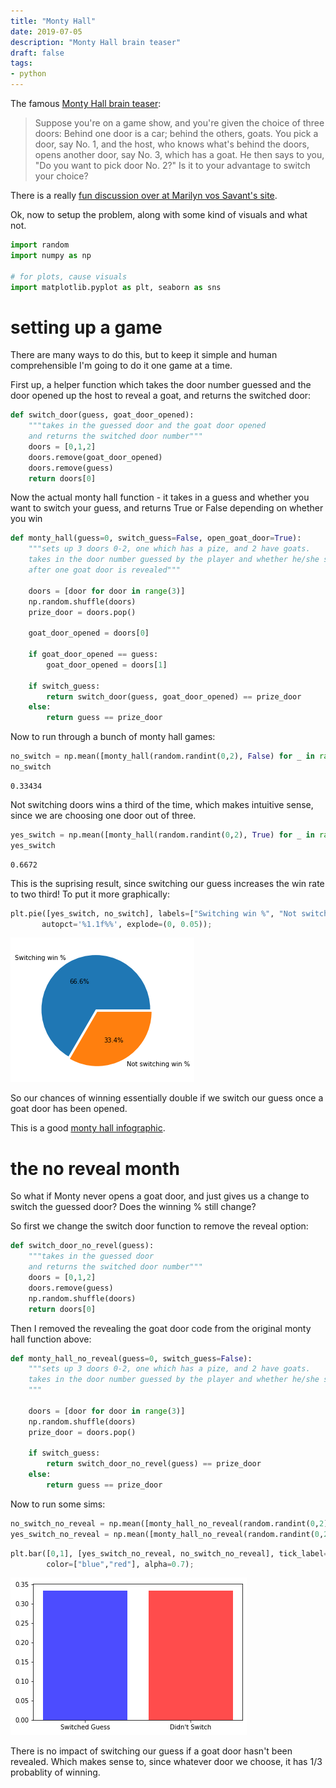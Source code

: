 ```yaml
--- 
title: "Monty Hall"  
date: 2019-07-05
description: "Monty Hall brain teaser" 
draft: false 
tags:
- python
---
```


The famous [Monty Hall brain teaser](https://en.wikipedia.org/wiki/Monty_Hall_problem):

> Suppose you're on a game show, and you're given the choice of three doors: Behind one door is a car; behind the others, goats. You pick a door, say No. 1, and the host, who knows what's behind the doors, opens another door, say No. 3, which has a goat. He then says to you, "Do you want to pick door No. 2?" Is it to your advantage to switch your choice?

There is a really [fun discussion over at Marilyn vos Savant's site](http://marilynvossavant.com/game-show-problem/).

Ok, now to setup the problem, along with some kind of visuals and what not.


```python
import random
import numpy as np

# for plots, cause visuals
import matplotlib.pyplot as plt, seaborn as sns
```

# setting up a game

There are many ways to do this, but to keep it simple and human comprehensible I'm going to do it one game at a time. 

First up, a helper function which takes the door number guessed and the door opened up the host to reveal a goat, and returns the switched door:


```python
def switch_door(guess, goat_door_opened):
    """takes in the guessed door and the goat door opened
    and returns the switched door number"""
    doors = [0,1,2]
    doors.remove(goat_door_opened)
    doors.remove(guess)
    return doors[0]
```

Now the actual monty hall function - it takes in a guess and whether you want to switch your guess, and returns True or False depending on whether you win


```python
def monty_hall(guess=0, switch_guess=False, open_goat_door=True):
    """sets up 3 doors 0-2, one which has a pize, and 2 have goats.
    takes in the door number guessed by the player and whether he/she switched door
    after one goat door is revealed"""
    
    doors = [door for door in range(3)]
    np.random.shuffle(doors)
    prize_door = doors.pop()
    
    goat_door_opened = doors[0]
    
    if goat_door_opened == guess:
        goat_door_opened = doors[1]
        
    if switch_guess:
        return switch_door(guess, goat_door_opened) == prize_door
    else:
        return guess == prize_door
```

Now to run through a bunch of monty hall games:


```python
no_switch = np.mean([monty_hall(random.randint(0,2), False) for _ in range(100000)])
no_switch
```




    0.33434



Not switching doors wins a third of the time, which makes intuitive sense, since we are choosing one door out of three.


```python
yes_switch = np.mean([monty_hall(random.randint(0,2), True) for _ in range(100000)])
yes_switch
```




    0.6672



This is the suprising result, since switching our guess increases the win rate to two third! To put it more graphically:


```python
plt.pie([yes_switch, no_switch], labels=["Switching win %", "Not switching win %"],
       autopct='%1.1f%%', explode=(0, 0.05));
```


![png](monty_hall_files/monty_hall_12_0.png)


So our chances of winning essentially double if we switch our guess once a goat door has been opened.

This is a good [monty hall infographic](https://somethingaweek.wordpress.com/2010/08/19/22-lets-make-a-deal/).

# the no reveal month

So what if Monty never opens a goat door, and just gives us a change to switch the guessed door? Does the winning % still change?

So first we change the switch door function to remove the reveal option:


```python
def switch_door_no_revel(guess):
    """takes in the guessed door
    and returns the switched door number"""
    doors = [0,1,2]
    doors.remove(guess)
    np.random.shuffle(doors)
    return doors[0]
```

Then I removed the revealing the goat door code from the original monty hall function above:


```python
def monty_hall_no_reveal(guess=0, switch_guess=False):
    """sets up 3 doors 0-2, one which has a pize, and 2 have goats.
    takes in the door number guessed by the player and whether he/she switched door
    """
    
    doors = [door for door in range(3)]
    np.random.shuffle(doors)
    prize_door = doors.pop()
        
    if switch_guess:
        return switch_door_no_revel(guess) == prize_door
    else:
        return guess == prize_door
```

Now to run some sims:


```python
no_switch_no_reveal = np.mean([monty_hall_no_reveal(random.randint(0,2), False) for _ in range(100000)])
yes_switch_no_reveal = np.mean([monty_hall_no_reveal(random.randint(0,2), True) for _ in range(100000)])
```


```python
plt.bar([0,1], [yes_switch_no_reveal, no_switch_no_reveal], tick_label=["Switched Guess","Didn't Switch"], 
        color=["blue","red"], alpha=0.7);
```


![png](monty_hall_files/monty_hall_20_0.png)


There is no impact of switching our guess if a goat door hasn't been revealed. Which makes sense to, since whatever door we choose, it has 1/3 probablity of winning. 
